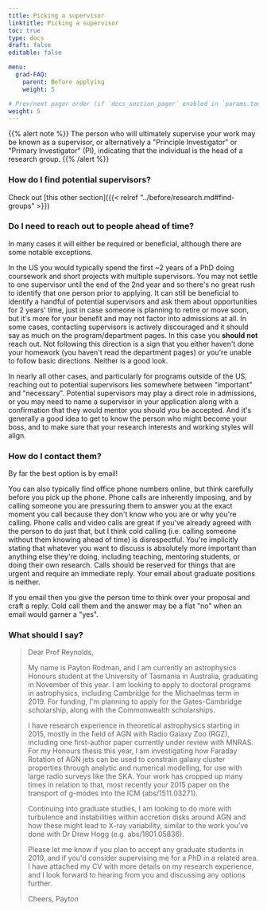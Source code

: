 ```yaml
---
title: Picking a supervisor
linktitle: Picking a supervisor
toc: true
type: docs
draft: false
editable: false

menu:
  grad-FAQ:
    parent: Before applying
    weight: 5

# Prev/next pager order (if `docs_section_pager` enabled in `params.toml`)
weight: 5
---
```


{{% alert note %}}
The person who will ultimately supervise your work may be known as a supervisor, or alternatively a "Principle Investigator" or "Primary Investigator" (PI), indicating that the individual is the head of a research group.
{{% /alert %}}

### How do I find potential supervisors?

Check out [this other section]({{< relref "../before/research.md#find-groups" >}})

### Do I need to reach out to people ahead of time?

In many cases it will either be required or beneficial, although there are some notable exceptions.

In the US you would typically spend the first ~2 years of a PhD doing coursework and short projects with multiple supervisors. You may not settle to one supervisor until the end of the 2nd year and so there's no great rush to identify that one person prior to applying. It can still be beneficial to identify a handful of potential supervisors and ask them about opportunities for 2 years' time, just in case someone is planning to retire or move soon, but it's more for your benefit and may not factor into admissions at all. In some cases, contacting supervisors is actively discouraged and it should say as much on the program/department pages. In this case you **should not** reach out. Not following this direction is a sign that you either haven't done your homework (you haven't read the department pages) or you're unable to follow basic directions. Neither is a good look.

In nearly all other cases, and particularly for programs outside of the US, reaching out to potential supervisors lies somewhere between "important" and "necessary". Potential supervisors may play a direct role in admissions, or you may need to name a supervisor in your application along with a confirmation that they would mentor you should you be accepted. And it's generally a good idea to get to know the person who might become your boss, and to make sure that your research interests and working styles will align.

### How do I contact them?

By far the best option is by email! 

You can also typically find office phone numbers online, but think carefully before you pick up the phone. Phone calls are inherently imposing, and by calling someone you are pressuring them to answer you at the exact moment you call because they don't know who you are or why you're calling. Phone calls and video calls are great if you've already agreed with the person to do just that, but I think cold calling (i.e. calling someone without them knowing ahead of time) is disrespectful. You're implicitly stating that whatever you want to discuss is absolutely more important than anything else they're doing, including teaching, mentoring students, or doing their own research. Calls should be reserved for things that are urgent and require an immediate reply. Your email about graduate positions is neither.

If you email then you give the person time to think over your proposal and craft a reply. Cold call them and the answer may be a flat "no" when an email would garner a "yes".

### What should I say?

> Dear Prof Reynolds,
>
> My name is Payton Rodman, and I am currently an astrophysics Honours student at the University of Tasmania in Australia, graduating in November of this year. I am looking to apply to doctoral programs in astrophysics, including Cambridge for the Michaelmas term in 2019. For funding, I'm planning to apply for the Gates-Cambridge scholarship, along with the Commonwealth scholarships.
>
> I have research experience in theoretical astrophysics starting in 2015, mostly in the field of AGN with Radio Galaxy Zoo (RGZ), including one first-author paper currently under review with MNRAS. For my Honours thesis this year, I am investigating how Faraday Rotation of AGN jets can be used to constrain galaxy cluster properties through analytic and numerical modelling, for use with large radio surveys like the SKA. Your work has cropped up many times in relation to that, most recently your 2015 paper on the transport of g-modes into the ICM (abs/1511.03271).
>
> Continuing into graduate studies, I am looking to do more with turbulence and instabilities within accretion disks around AGN and how these might lead to X-ray variability, similar to the work you've done with Dr Drew Hogg (e.g. abs/1801.05836).
>
> Please let me know if you plan to accept any graduate students in 2019, and if you'd consider supervising me for a PhD in a related area. I have attached my CV with more details on my research experience, and I look forward to hearing from you and discussing any options further.
>
> Cheers,
> Payton
